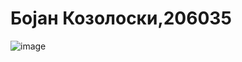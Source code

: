 # Бојан Козолоски,206035


![image](https://github.com/Bojan-Kozoloski/SI_2024_lab2_206035/assets/86926746/49605036-3181-4525-b15d-fadeeae630bd)
